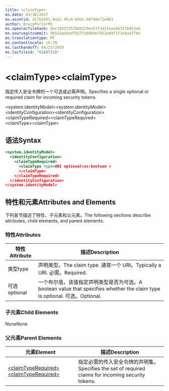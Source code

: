 ```yaml
---
title: <claimType>
ms.date: 03/30/2017
ms.assetid: d17b5831-9a2c-45c4-b0d1-68f48e72e861
author: BrucePerlerMS
ms.openlocfilehash: 6bc185572528d4229ee53f1421eaa5bf27b053e6
ms.sourcegitcommit: 9b552addadfb57fab0b9e7852ed4f1f1b8a42f8e
ms.translationtype: MT
ms.contentlocale: zh-CN
ms.lasthandoff: 04/23/2019
ms.locfileid: "61667218"
---
```

# <a name="claimtype"></a><span data-ttu-id="d18f8-101">\<claimType></span><span class="sxs-lookup"><span data-stu-id="d18f8-101">\<claimType></span></span>
<span data-ttu-id="d18f8-102">指定传入安全令牌的一个可选或必需声明。</span><span class="sxs-lookup"><span data-stu-id="d18f8-102">Specifies a single optional or required claim for incoming security tokens.</span></span>  
  
 <span data-ttu-id="d18f8-103">\<system.identityModel></span><span class="sxs-lookup"><span data-stu-id="d18f8-103">\<system.identityModel></span></span>  
<span data-ttu-id="d18f8-104">\<identityConfiguration></span><span class="sxs-lookup"><span data-stu-id="d18f8-104">\<identityConfiguration></span></span>  
<span data-ttu-id="d18f8-105">\<claimTypeRequired></span><span class="sxs-lookup"><span data-stu-id="d18f8-105">\<claimTypeRequired></span></span>  
<span data-ttu-id="d18f8-106">\<claimType></span><span class="sxs-lookup"><span data-stu-id="d18f8-106">\<claimType></span></span>  
  
## <a name="syntax"></a><span data-ttu-id="d18f8-107">语法</span><span class="sxs-lookup"><span data-stu-id="d18f8-107">Syntax</span></span>  
  
```xml  
<system.identityModel>  
  <identityConfiguration>  
    <claimTypeRequired>  
      <claimType type=URI optional=xs:boolean >  
      </claimType>  
    </claimTypeRequired>  
  </identityConfiguration>  
</system.identityModel>  
```  
  
## <a name="attributes-and-elements"></a><span data-ttu-id="d18f8-108">特性和元素</span><span class="sxs-lookup"><span data-stu-id="d18f8-108">Attributes and Elements</span></span>  
 <span data-ttu-id="d18f8-109">下列各节描述了特性、子元素和父元素。</span><span class="sxs-lookup"><span data-stu-id="d18f8-109">The following sections describe attributes, child elements, and parent elements.</span></span>  
  
### <a name="attributes"></a><span data-ttu-id="d18f8-110">特性</span><span class="sxs-lookup"><span data-stu-id="d18f8-110">Attributes</span></span>  
  
|<span data-ttu-id="d18f8-111">特性</span><span class="sxs-lookup"><span data-stu-id="d18f8-111">Attribute</span></span>|<span data-ttu-id="d18f8-112">描述</span><span class="sxs-lookup"><span data-stu-id="d18f8-112">Description</span></span>|  
|---------------|-----------------|  
|<span data-ttu-id="d18f8-113">类型</span><span class="sxs-lookup"><span data-stu-id="d18f8-113">type</span></span>|<span data-ttu-id="d18f8-114">声明类型。</span><span class="sxs-lookup"><span data-stu-id="d18f8-114">The claim type.</span></span> <span data-ttu-id="d18f8-115">通常一个 URI。</span><span class="sxs-lookup"><span data-stu-id="d18f8-115">Typically a URI.</span></span> <span data-ttu-id="d18f8-116">必需。</span><span class="sxs-lookup"><span data-stu-id="d18f8-116">Required.</span></span>|  
|<span data-ttu-id="d18f8-117">可选</span><span class="sxs-lookup"><span data-stu-id="d18f8-117">optional</span></span>|<span data-ttu-id="d18f8-118">一个布尔值，该值指定声明类型是否为可选。</span><span class="sxs-lookup"><span data-stu-id="d18f8-118">A boolean value that specifies whether the claim type is optional.</span></span> <span data-ttu-id="d18f8-119">可选。</span><span class="sxs-lookup"><span data-stu-id="d18f8-119">Optional.</span></span>|  
  
### <a name="child-elements"></a><span data-ttu-id="d18f8-120">子元素</span><span class="sxs-lookup"><span data-stu-id="d18f8-120">Child Elements</span></span>  
 <span data-ttu-id="d18f8-121">None</span><span class="sxs-lookup"><span data-stu-id="d18f8-121">None</span></span>  
  
### <a name="parent-elements"></a><span data-ttu-id="d18f8-122">父元素</span><span class="sxs-lookup"><span data-stu-id="d18f8-122">Parent Elements</span></span>  
  
|<span data-ttu-id="d18f8-123">元素</span><span class="sxs-lookup"><span data-stu-id="d18f8-123">Element</span></span>|<span data-ttu-id="d18f8-124">描述</span><span class="sxs-lookup"><span data-stu-id="d18f8-124">Description</span></span>|  
|-------------|-----------------|  
|[<span data-ttu-id="d18f8-125">\<claimTypeRequired></span><span class="sxs-lookup"><span data-stu-id="d18f8-125">\<claimTypeRequired></span></span>](../../../../../docs/framework/configure-apps/file-schema/windows-identity-foundation/claimtyperequired.md)|<span data-ttu-id="d18f8-126">指定必需的传入安全令牌的声明集。</span><span class="sxs-lookup"><span data-stu-id="d18f8-126">Specifies the set of required claims for incoming security tokens.</span></span>|
